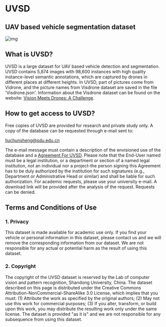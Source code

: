 # **UVSD**

## **UAV based vehicle segmentation dataset**

![img](https://github.com/liuchunsense/UVSD/blob/master/UVSD_example.png)

## What is UVSD?

UVSD is a large dataset for UAV based vehicle detection and segmentation. UVSD contains 5,874 images with 98,600 instances with high quality instance-level semantic annotations, which are captured by drones in different places at different heights. In UVSD, part of pictures come from Vidrone, and the picture names from Visdrone dataset are saved in the file 'Visdrone.json'. Information about the Visdrone dataset can be found on the website: [Vision Meets Drones: A Challenge](http://www.aiskyeye.com/).

## How to get access to UVSD?

Free copies of UVSD are provided for research and private study only.
A copy of the database can be requested through e-mail sent to:

[liuchunsheng@sdu.edu.cn](mailto:liuchunsheng@sdu.edu.cn)

The e-mail message must contain a description of the envisioned use of the database and a [Agreement For UVSD](AgreementForUVSD.pdf). Please note that the End-User named must be a legal institution, or a department or section of a named legal institution, not an individual nor a project-the person signing this Agreement has to be duly authorized by the institution for such signatures (e.g., Department or Administrative Head or similar) and shall be liable for such authorization. For academic requests, please use your university e-mail. A download link will be provided after the analysis of the request. Requests can be denied.

## Terms and Conditions of Use

### 1. Privacy

This dataset is made available for academic use only. If you find your vehicle or personal information in this dataset, please contact us and we will remove the corresponding information from our dataset. We are not responsible for any actual or potential harm as the result of using this dataset.

### 2. Copyright

The copyright of the UVSD dataset is reserved by the Lab of computer vision and pattern recognition, Shandong University, China. The dataset described on this page is distributed under the Creative Commons Attribution-NonCommercial-ShareAlike 3.0 License, which implies that you must: 
(1) Attribute the work as specified by the original authors;
(2) May not use this work for commercial purposes;
(3) If you alter, transform, or build upon this work, you may distribute the resulting work only under the same license. 
The dataset is provided "as it is" and we are not responsible for any subsequence from using this dataset.
